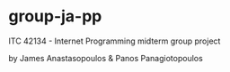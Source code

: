 # group-ja-pp

ITC 42134 - Internet Programming midterm group project 

by James Anastasopoulos & Panos Panagiotopoulos
